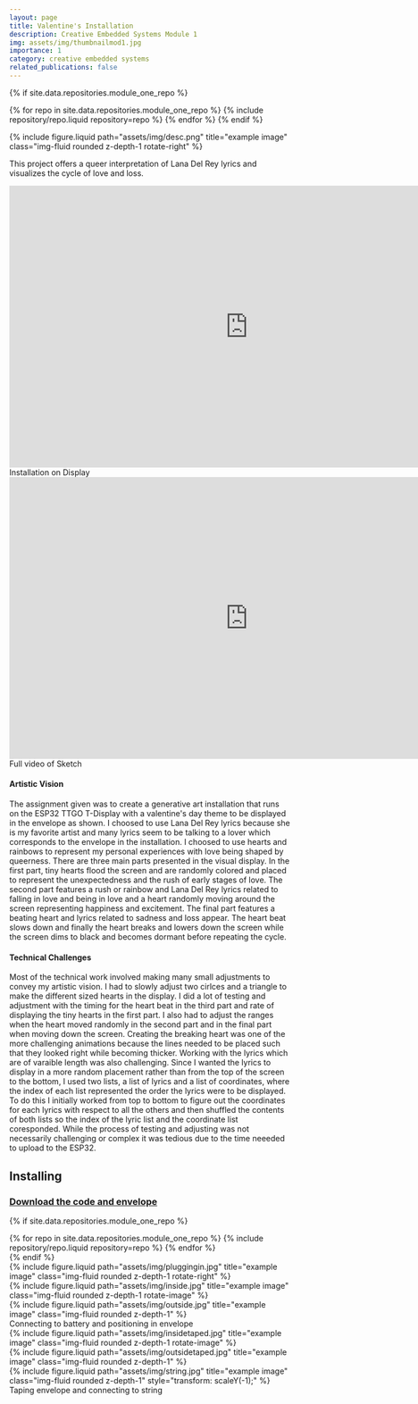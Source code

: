 ```yaml
---
layout: page
title: Valentine's Installation
description: Creative Embedded Systems Module 1
img: assets/img/thumbnailmod1.jpg
importance: 1
category: creative embedded systems
related_publications: false
---
```


<div class="row justify-content-sm-between">

{% if site.data.repositories.module_one_repo %}

{% for repo in site.data.repositories.module_one_repo %} {% include repository/repo.liquid repository=repo %} {% endfor %}
{% endif %}

<div class="col-sm-4 mt-3 mt-md-0">
    {% include figure.liquid path="assets/img/desc.png" title="example image" class="img-fluid rounded z-depth-1 rotate-right" %}
</div>
</div>

This project offers a queer interpretation of Lana Del Rey lyrics and visualizes the cycle of love and loss.

<div class="row justify-content-sm-center">
<iframe width="853" height="505" src="https://www.youtube.com/embed/NHFYFbRfrQA?si=fEZuPPyt5vdalCZ1" title="YouTube video player" frameborder="0" allow="accelerometer; autoplay; clipboard-write; encrypted-media; gyroscope; picture-in-picture; web-share" allowfullscreen></iframe>
</div>
<div class="caption">
    Installation on Display
</div>

<div class="row justify-content-sm-center">
    <iframe width="853" height="505" src="https://www.youtube.com/embed/HUqh9DVShdw?si=qKnr0yA7k-TIVgIx" title="YouTube video player" frameborder="0" allow="accelerometer; autoplay; clipboard-write; encrypted-media; gyroscope; picture-in-picture; web-share" allowfullscreen> </iframe>
</div>
<div class="caption">
    Full video of Sketch
</div>

#### Artistic Vision

The assignment given was to create a generative art installation that runs on the ESP32 TTGO T-Display with a valentine's day theme to be displayed in the envelope as shown. I choosed to use Lana Del Rey lyrics because she is my favorite artist and many lyrics seem to be talking to a lover which corresponds to the envelope in the installation. I choosed to use hearts and rainbows to represent my personal experiences with love being shaped by queerness. There are three main parts presented in the visual display. In the first part, tiny hearts flood the screen and are randomly colored and placed to represent the unexpectedness and the rush of early stages of love. The second part features a rush or rainbow and Lana Del Rey lyrics related to falling in love and being in love and a heart randomly moving around the screen representing happiness and excitement. The final part features a beating heart and lyrics related to sadness and loss appear. The heart beat slows down and finally the heart breaks and lowers down the screen while the screen dims to black and becomes dormant before repeating the cycle.

#### Technical Challenges

Most of the technical work involved making many small adjustments to convey my artistic vision.
I had to slowly adjust two cirlces and a triangle to make the different sized hearts in the display.
I did a lot of testing and adjustment with the timing for the heart beat in the third part and rate of displaying the tiny hearts in the first part.
I also had to adjust the ranges when the heart moved randomly in the second part and in the final part when moving down the screen.
Creating the breaking heart was one of the more challenging animations because the lines needed to be placed such that they looked right while becoming thicker.
Working with the lyrics which are of varaible length was also challenging. Since I wanted the lyrics to display in a more random placement rather than from the top of the screen to the bottom, I used two lists, a list of lyrics and a list of coordinates, where the index of each list represented the order the lyrics were to be displayed. To do this I initially worked from top to bottom to figure out the coordinates for each lyrics with respect to all the others and then shuffled the contents of both lists so the index of the lyric list and the coordinate list coresponded.
While the process of testing and adjusting was not necessarily challenging or complex it was tedious due to the time neeeded to upload to the ESP32.

## Installing

### [Download the code and envelope](https://github.com/chloeho7/vday-installation-creative-embedded-sys)

<!-- code for GitHub repositories -->

{% if site.data.repositories.module_one_repo %}

<div class="repositories d-flex flex-wrap flex-md-row flex-column justify-content-between align-items-center">
  {% for repo in site.data.repositories.module_one_repo %} {% include repository/repo.liquid repository=repo %} {% endfor %}
</div>
{% endif %}

<div class="row justify-content-sm-center">
    <div class="col-sm mt-3 mt-md-0">
        {% include figure.liquid path="assets/img/pluggingin.jpg" title="example image" class="img-fluid rounded z-depth-1 rotate-right" %}
    </div>
    <div class="col-sm mt-3 mt-md-0">
        {% include figure.liquid path="assets/img/inside.jpg" title="example image" class="img-fluid rounded z-depth-1 rotate-image" %}
    </div>
    <div class="col-sm mt-3 mt-md-0">
        {% include figure.liquid path="assets/img/outside.jpg" title="example image" class="img-fluid rounded z-depth-1" %}
    </div>
</div>
<div class="caption">
    Connecting to battery and positioning in envelope
</div>

<div class="row justify-content-sm-center">
    <div class="col-sm mt-3 mt-md-0">
        {% include figure.liquid path="assets/img/insidetaped.jpg" title="example image" class="img-fluid rounded z-depth-1 rotate-image" %}
    </div>
    <div class="col-sm mt-3 mt-md-0">
        {% include figure.liquid path="assets/img/outsidetaped.jpg" title="example image" class="img-fluid rounded z-depth-1" %}
    </div>
    <div class="col-sm mt-3 mt-md-0">
        {% include figure.liquid path="assets/img/string.jpg" title="example image" class="img-fluid rounded z-depth-1" style="transform: scaleY(-1);" %}
    </div>
</div>
<div class="caption">
    Taping envelope and connecting to string
</div>
